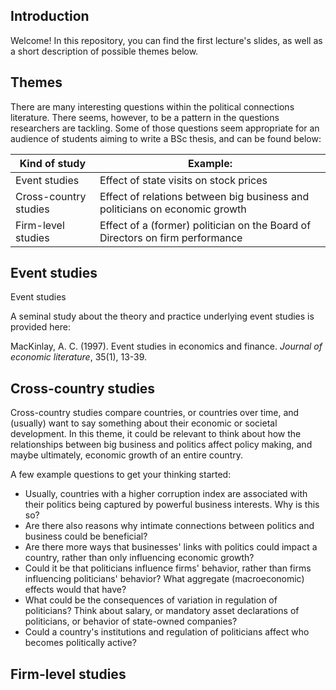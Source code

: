 ## Introduction

Welcome! In this repository, you can find the first lecture's slides, as well as a short description of possible themes below. 

## Themes

There are many interesting questions within the political connections literature. There seems, however, to be a pattern in the questions researchers are tackling. 
Some of those questions seem appropriate for an audience of students aiming to write a BSc thesis, and can be found below:

| Kind of study | Example: |
| -------- | ----------- |
| Event studies | Effect of state visits on stock prices |
| Cross-country studies | Effect of relations between big business and politicians on economic growth |
| Firm-level studies | Effect of a (former) politician on the Board of Directors on firm performance |

## Event studies

Event studies 

A seminal study about the theory and practice underlying event studies is provided here:

MacKinlay, A. C. (1997). Event studies in economics and finance. _Journal of economic literature_, 35(1), 13-39.

## Cross-country studies

Cross-country studies compare countries, or countries over time, and (usually) want to say something about their economic or societal development. 
In this theme, it could be relevant to think about how the relationships between big business and politics affect policy making, and maybe ultimately, economic growth of an entire country.

A few example questions to get your thinking started: 
- Usually, countries with a higher corruption index are associated with their politics being captured by powerful business interests. Why is this so? 
- Are there also reasons why intimate connections between politics and business could be beneficial? 
- Are there more ways that businesses' links with politics could impact a country, rather than only influencing economic growth?
- Could it be that politicians influence firms' behavior, rather than firms influencing politicians' behavior? What aggregate (macroeconomic) effects would that have?
- What could be the consequences of variation in regulation of politicians? Think about salary, or mandatory asset declarations of politicians, or behavior of state-owned companies?
- Could a country's institutions and regulation of politicians affect who becomes politically active?

## Firm-level studies


